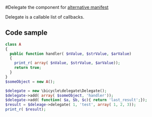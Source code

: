 #Delegate
the component for [alternative manifest](https://github.com/pqbd/php-bicycle "bicycle")

Delegate is a callable list of callbacks.

## Code sample
```php
class A
{
  public function handler( $nValue, $strValue, $arValue)
  {
    print_r( array( $nValue, $strValue, $arValue));
    return true;
  }
}
$someObject = new A();

$delegate = new \bicycle\delegate\Delegate();
$delegate->add( array( $someObject, 'handler'));
$delegate->add( function( $a, $b, $c){ return 'last_result';});
$result = $deleage->delegate( 1, 'test', array( 1, 2, 3));
print_r( $result);
```